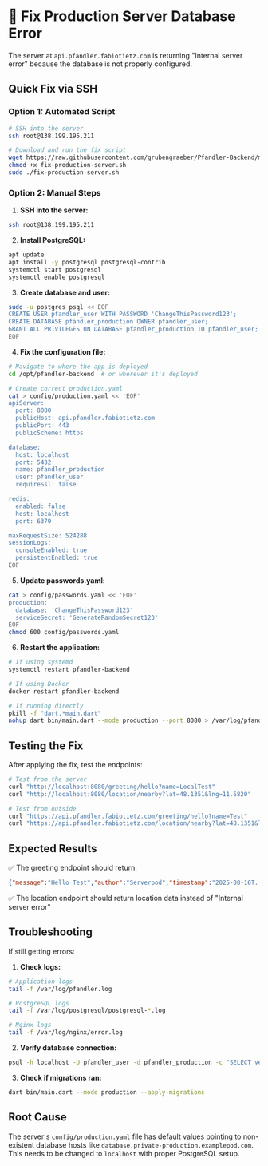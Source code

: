# 🔧 Fix Production Server Database Error

The server at `api.pfandler.fabiotietz.com` is returning "Internal server error" because the database is not properly configured.

## Quick Fix via SSH

### Option 1: Automated Script
```bash
# SSH into the server
ssh root@138.199.195.211

# Download and run the fix script
wget https://raw.githubusercontent.com/grubengraeber/Pfandler-Backend/main/scripts/fix-production-server.sh
chmod +x fix-production-server.sh
sudo ./fix-production-server.sh
```

### Option 2: Manual Steps

1. **SSH into the server:**
```bash
ssh root@138.199.195.211
```

2. **Install PostgreSQL:**
```bash
apt update
apt install -y postgresql postgresql-contrib
systemctl start postgresql
systemctl enable postgresql
```

3. **Create database and user:**
```bash
sudo -u postgres psql << EOF
CREATE USER pfandler_user WITH PASSWORD 'ChangeThisPassword123';
CREATE DATABASE pfandler_production OWNER pfandler_user;
GRANT ALL PRIVILEGES ON DATABASE pfandler_production TO pfandler_user;
EOF
```

4. **Fix the configuration file:**
```bash
# Navigate to where the app is deployed
cd /opt/pfandler-backend  # or wherever it's deployed

# Create correct production.yaml
cat > config/production.yaml << 'EOF'
apiServer:
  port: 8080
  publicHost: api.pfandler.fabiotietz.com
  publicPort: 443
  publicScheme: https

database:
  host: localhost
  port: 5432
  name: pfandler_production
  user: pfandler_user
  requireSsl: false

redis:
  enabled: false
  host: localhost
  port: 6379

maxRequestSize: 524288
sessionLogs:
  consoleEnabled: true
  persistentEnabled: true
EOF
```

5. **Update passwords.yaml:**
```bash
cat > config/passwords.yaml << 'EOF'
production:
  database: 'ChangeThisPassword123'
  serviceSecret: 'GenerateRandomSecret123'
EOF
chmod 600 config/passwords.yaml
```

6. **Restart the application:**
```bash
# If using systemd
systemctl restart pfandler-backend

# If using Docker
docker restart pfandler-backend

# If running directly
pkill -f "dart.*main.dart"
nohup dart bin/main.dart --mode production --port 8080 > /var/log/pfandler.log 2>&1 &
```

## Testing the Fix

After applying the fix, test the endpoints:

```bash
# Test from the server
curl "http://localhost:8080/greeting/hello?name=LocalTest"
curl "http://localhost:8080/location/nearby?lat=48.1351&lng=11.5820"

# Test from outside
curl "https://api.pfandler.fabiotietz.com/greeting/hello?name=Test"
curl "https://api.pfandler.fabiotietz.com/location/nearby?lat=48.1351&lng=11.5820"
```

## Expected Results

✅ The greeting endpoint should return:
```json
{"message":"Hello Test","author":"Serverpod","timestamp":"2025-08-16T..."}
```

✅ The location endpoint should return location data instead of "Internal server error"

## Troubleshooting

If still getting errors:

1. **Check logs:**
```bash
# Application logs
tail -f /var/log/pfandler.log

# PostgreSQL logs
tail -f /var/log/postgresql/postgresql-*.log

# Nginx logs
tail -f /var/log/nginx/error.log
```

2. **Verify database connection:**
```bash
psql -h localhost -U pfandler_user -d pfandler_production -c "SELECT version();"
```

3. **Check if migrations ran:**
```bash
dart bin/main.dart --mode production --apply-migrations
```

## Root Cause

The server's `config/production.yaml` file has default values pointing to non-existent database hosts like `database.private-production.examplepod.com`. This needs to be changed to `localhost` with proper PostgreSQL setup.